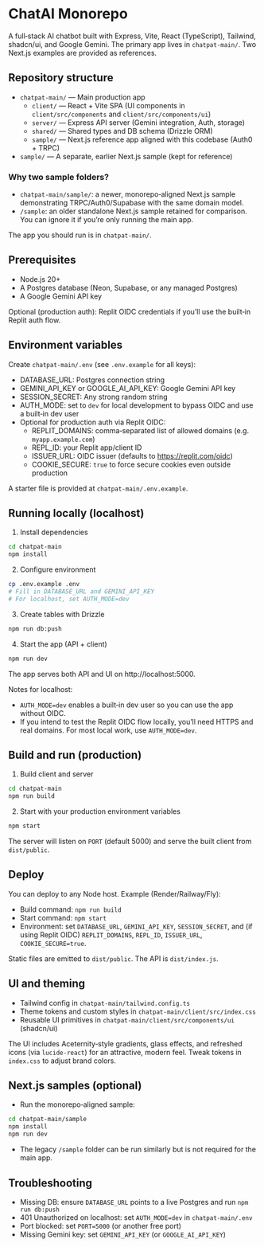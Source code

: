 # ChatAI Monorepo

A full‑stack AI chatbot built with Express, Vite, React (TypeScript), Tailwind, shadcn/ui, and Google Gemini. The primary app lives in `chatpat-main/`. Two Next.js examples are provided as references.

## Repository structure

- `chatpat-main/` — Main production app
  - `client/` — React + Vite SPA (UI components in `client/src/components` and `client/src/components/ui`)
  - `server/` — Express API server (Gemini integration, Auth, storage)
  - `shared/` — Shared types and DB schema (Drizzle ORM)
  - `sample/` — Next.js reference app aligned with this codebase (Auth0 + TRPC)
- `sample/` — A separate, earlier Next.js sample (kept for reference)

### Why two sample folders?
- `chatpat-main/sample/`: a newer, monorepo‑aligned Next.js sample demonstrating TRPC/Auth0/Supabase with the same domain model.
- `/sample`: an older standalone Next.js sample retained for comparison. You can ignore it if you’re only running the main app.

The app you should run is in `chatpat-main/`.

## Prerequisites
- Node.js 20+
- A Postgres database (Neon, Supabase, or any managed Postgres)
- A Google Gemini API key

Optional (production auth): Replit OIDC credentials if you’ll use the built‑in Replit auth flow.

## Environment variables
Create `chatpat-main/.env` (see `.env.example` for all keys):

- DATABASE_URL: Postgres connection string
- GEMINI_API_KEY or GOOGLE_AI_API_KEY: Google Gemini API key
- SESSION_SECRET: Any strong random string
- AUTH_MODE: set to `dev` for local development to bypass OIDC and use a built‑in dev user
- Optional for production auth via Replit OIDC:
  - REPLIT_DOMAINS: comma‑separated list of allowed domains (e.g. `myapp.example.com`)
  - REPL_ID: your Replit app/client ID
  - ISSUER_URL: OIDC issuer (defaults to https://replit.com/oidc)
  - COOKIE_SECURE: `true` to force secure cookies even outside production

A starter file is provided at `chatpat-main/.env.example`.

## Running locally (localhost)
1) Install dependencies

```bash
cd chatpat-main
npm install
```

2) Configure environment

```bash
cp .env.example .env
# Fill in DATABASE_URL and GEMINI_API_KEY
# For localhost, set AUTH_MODE=dev
```

3) Create tables with Drizzle

```bash
npm run db:push
```

4) Start the app (API + client)

```bash
npm run dev
```

The app serves both API and UI on http://localhost:5000.

Notes for localhost:
- `AUTH_MODE=dev` enables a built‑in dev user so you can use the app without OIDC.
- If you intend to test the Replit OIDC flow locally, you’ll need HTTPS and real domains. For most local work, use `AUTH_MODE=dev`.

## Build and run (production)
1) Build client and server

```bash
cd chatpat-main
npm run build
```

2) Start with your production environment variables

```bash
npm start
```

The server will listen on `PORT` (default 5000) and serve the built client from `dist/public`.

## Deploy
You can deploy to any Node host. Example (Render/Railway/Fly):

- Build command: `npm run build`
- Start command: `npm start`
- Environment: set `DATABASE_URL`, `GEMINI_API_KEY`, `SESSION_SECRET`, and (if using Replit OIDC) `REPLIT_DOMAINS`, `REPL_ID`, `ISSUER_URL`, `COOKIE_SECURE=true`.

Static files are emitted to `dist/public`. The API is `dist/index.js`.

## UI and theming
- Tailwind config in `chatpat-main/tailwind.config.ts`
- Theme tokens and custom styles in `chatpat-main/client/src/index.css`
- Reusable UI primitives in `chatpat-main/client/src/components/ui` (shadcn/ui)

The UI includes Aceternity‑style gradients, glass effects, and refreshed icons (via `lucide-react`) for an attractive, modern feel. Tweak tokens in `index.css` to adjust brand colors.

## Next.js samples (optional)
- Run the monorepo‑aligned sample:

```bash
cd chatpat-main/sample
npm install
npm run dev
```

- The legacy `/sample` folder can be run similarly but is not required for the main app.

## Troubleshooting
- Missing DB: ensure `DATABASE_URL` points to a live Postgres and run `npm run db:push`
- 401 Unauthorized on localhost: set `AUTH_MODE=dev` in `chatpat-main/.env`
- Port blocked: set `PORT=5000` (or another free port)
- Missing Gemini key: set `GEMINI_API_KEY` (or `GOOGLE_AI_API_KEY`)